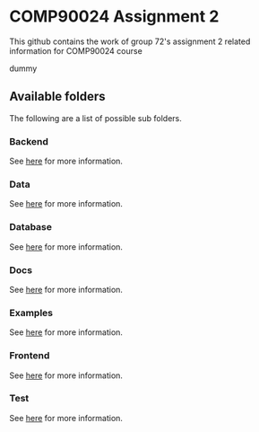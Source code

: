# COMP90024 Assignment 2

This github contains the work of group 72's assignment 2 related information for COMP90024 course

dummy 

## Available folders

The following are a list of possible sub folders.

### Backend

See [here](./backend) for more information.

### Data

See [here](./data) for more information.

### Database

See [here](./database) for more information.

### Docs

See [here](./docs) for more information.

### Examples

See [here](./examples) for more information.

### Frontend

See [here](./frontend) for more information.

### Test

See [here](./test) for more information.
